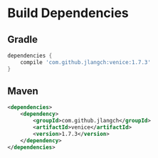 # Build Dependencies


## Gradle

```groovy
dependencies {
    compile 'com.github.jlangch:venice:1.7.3'
}
```

## Maven

```xml
<dependencies>
    <dependency>
        <groupId>com.github.jlangch</groupId>
        <artifactId>venice</artifactId>
        <version>1.7.3</version>
    </dependency>
</dependencies>
```
